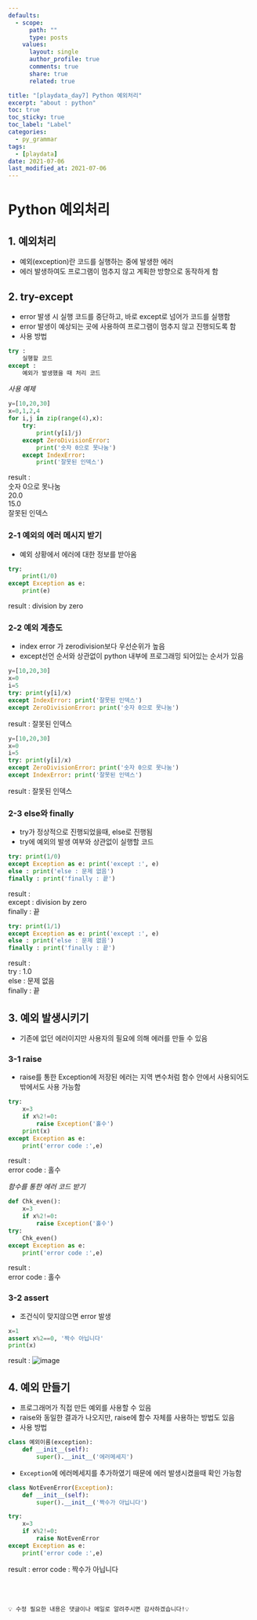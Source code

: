 ```yaml
---
defaults:
  - scope:
      path: ""
      type: posts
    values:
      layout: single
      author_profile: true
      comments: true
      share: true
      related: true

title: "[playdata_day7] Python 예외처리"
excerpt: "about : python"
toc: true
toc_sticky: true
toc_label: "Label"
categories:
  - py_grammar
tags:
  - [playdata]
date: 2021-07-06  
last_modified_at: 2021-07-06
---
```


# Python 예외처리

## 1. 예외처리

- 예외(exception)란 코드를 실행하는 중에 발생한 에러
- 에러 발생하여도 프로그램이 멈추지 않고 계획한 방향으로 동작하게 함

## 2. try-except 

- error 발생 시 실행 코드를 중단하고, 바로 except로 넘어가 코드를 실행함
- error 발생이 예상되는 곳에 사용하여 프로그램이 멈추지 않고 진행되도록 함
- 사용 방법
```python
try :
    실행할 코드
except : 
    예외가 발생했을 때 처리 코드
```

*사용 예제*
```python
y=[10,20,30]
x=0,1,2,4
for i,j in zip(range(4),x):
    try:
        print(y[i]/j)
    except ZeroDivisionError:
        print('숫자 0으로 못나눔')
    except IndexError:
        print('잘못된 인덱스')
```
result : <br>
숫자 0으로 못나눔 <br>
20.0 <br>
15.0 <br>
잘못된 인덱스

### 2-1 예외의 에러 메시지 받기

- 예외 상황에서 에러에 대한 정보를 받아옴

```python
try:
    print(1/0)
except Exception as e:
    print(e)
```
result : division by zero

### 2-2 예외 계층도

- index error 가 zerodivision보다 우선순위가 높음
- except선언 순서와 상관없이 python 내부에 프로그래밍 되어있는 순서가 있음

```python
y=[10,20,30]
x=0
i=5
try: print(y[i]/x)
except IndexError: print('잘못된 인덱스')
except ZeroDivisionError: print('숫자 0으로 못나눔')
```
result : 잘못된 인덱스

```python
y=[10,20,30]
x=0
i=5
try: print(y[i]/x)
except ZeroDivisionError: print('숫자 0으로 못나눔')
except IndexError: print('잘못된 인덱스')
```
result : 잘못된 인덱스

### 2-3 else와 finally

- try가 정상적으로 진행되었을때, else로 진행됨
- try에 예외의 발생 여부와 상관없이 실행할 코드

```python
try: print(1/0)
except Exception as e: print('except :', e)
else : print('else : 문제 없음')
finally : print('finally : 끝')
```
result : <br>
except : division by zero <br>
finally : 끝

```python
try: print(1/1)
except Exception as e: print('except :', e)
else : print('else : 문제 없음')
finally : print('finally : 끝')
```
result : <br>
try : 1.0 <br>
else : 문제 없음 <br>
finally : 끝

## 3. 예외 발생시키기

- 기존에 없던 에러이지만 사용자의 필요에 의해 에러를 만들 수 있음

### 3-1 raise
- raise를 통한 Exception에 저장된 에러는 지역 변수처럼 함수 안에서 사용되어도 밖에서도 사용 가능함

```python
try:
    x=3
    if x%2!=0:
        raise Exception('홀수')
    print(x)
except Exception as e:
    print('error code :',e)
```
result :<br>
error code : 홀수

*함수를 통한 에러 코드 받기*
```python
def Chk_even():
    x=3
    if x%2!=0:
        raise Exception('홀수')
try:
    Chk_even()
except Exception as e:
    print('error code :',e)
```
result :<br>
error code : 홀수

### 3-2 assert

- 조건식이 맞지않으면 error 발생

```python
x=1
assert x%2==0, '짝수 아닙니다'
print(x)
```
result : 
![image](https://user-images.githubusercontent.com/77658029/124528207-9b524500-de42-11eb-9471-939377730829.png)

## 4. 예외 만들기

- 프로그래머가 직접 만든 예외를 사용할 수 있음
- raise와 동일한 결과가 나오지만, raise에 함수 자체를 사용하는 방법도 있음 
- 사용 방법
```python
class 예외이름(exception):
    def __init__(self):
        super().__init__('에러메세지')
```

- `Exception`에 에러메세지를 추가하였기 때문에 에러 발생시켰을때 확인 가능함

```python
class NotEvenError(Exception):
    def __init__(self):
        super().__init__('짝수가 아닙니다')

try:
    x=3
    if x%2!=0:
        raise NotEvenError
except Exception as e:
    print('error code :',e)
```
result : error code : 짝수가 아닙니다

<br><br>

```
💡 수정 필요한 내용은 댓글이나 메일로 알려주시면 감사하겠습니다!💡 
```
